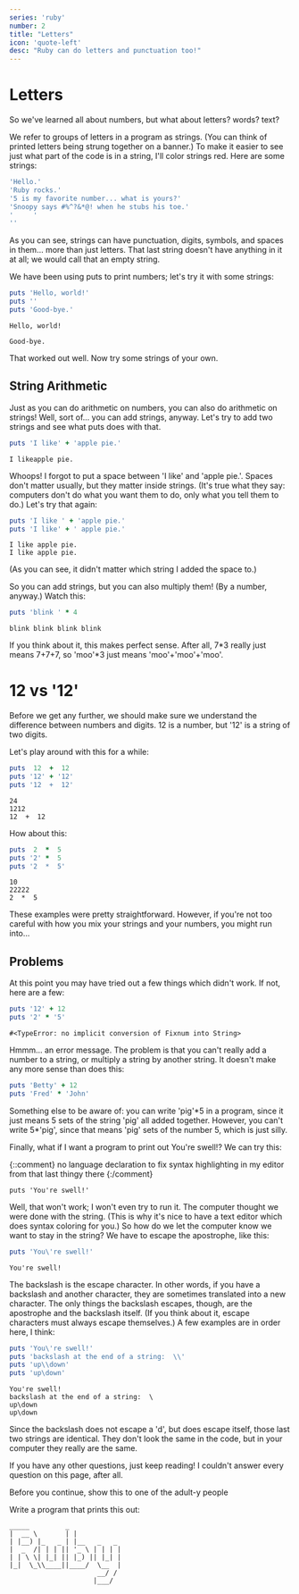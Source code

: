 ```yaml
---
series: 'ruby'
number: 2
title: "Letters"
icon: 'quote-left'
desc: "Ruby can do letters and punctuation too!"
---
```

# Letters

So we've learned all about numbers, but what about letters? words? text?

We refer to groups of letters in a program as strings. (You can think of printed letters being strung together on a banner.) To make it easier to see just what part of the code is in a string, I'll color strings  red. Here are some strings:

~~~~ ruby
'Hello.'
'Ruby rocks.'
'5 is my favorite number... what is yours?'
'Snoopy says #%^?&*@! when he stubs his toe.'
'     '
''
~~~~

As you can see, strings can have punctuation, digits, symbols, and spaces in them... more than just letters. That last string doesn't have anything in it at all; we would call that an empty string.

We have been using puts to print numbers; let's try it with some strings:

~~~~ ruby
puts 'Hello, world!'
puts ''
puts 'Good-bye.'
~~~~

~~~~ plain
Hello, world!

Good-bye.
~~~~

That worked out well. Now try some strings of your own.

## String Arithmetic

Just as you can do arithmetic on numbers, you can also do arithmetic on strings! Well, sort of... you can add strings, anyway. Let's try to add two strings and see what  puts does with that.

~~~~ ruby
puts 'I like' + 'apple pie.'
~~~~

~~~~ plain
I likeapple pie.
~~~~

Whoops! I forgot to put a space between 'I like' and 'apple pie.'. Spaces don't matter usually, but they matter inside strings. (It's true what they say: computers don't do what you want them to do, only what you tell them to do.) Let's try that again:

~~~~ ruby
puts 'I like ' + 'apple pie.'
puts 'I like' + ' apple pie.'
~~~~

~~~~ plain
I like apple pie.
I like apple pie.
~~~~

(As you can see, it didn't matter which string I added the space to.)

So you can add strings, but you can also multiply them! (By a number, anyway.) Watch this:

~~~~ ruby
puts 'blink ' * 4
~~~~

~~~~ plain
blink blink blink blink
~~~~

If you think about it, this makes perfect sense. After all,  7\*3 really just means 7+7+7, so 'moo'\*3 just means 'moo'+'moo'+'moo'.

# 12 vs '12'

Before we get any further, we should make sure we understand the difference between numbers and digits.  12 is a number, but '12' is a string of two digits.

Let's play around with this for a while:

~~~~ ruby
puts  12  +  12
puts '12' + '12'
puts '12  +  12'
~~~~

~~~~ plain
24
1212
12  +  12
~~~~

How about this:

~~~~ ruby
puts  2  *  5
puts '2' *  5
puts '2  *  5'
~~~~

~~~~ plain
10
22222
2  *  5
~~~~

These examples were pretty straightforward. However, if you're not too careful with how you mix your strings and your numbers, you might run into...

## Problems

At this point you may have tried out a few things which didn't work. If not, here are a few:

~~~~ ruby
puts '12' + 12
puts '2' * '5'
~~~~

~~~~ text
#<TypeError: no implicit conversion of Fixnum into String>
~~~~

Hmmm... an error message. The problem is that you can't really add a number to a string, or multiply a string by another string. It doesn't make any more sense than does this:

~~~~ ruby
puts 'Betty' + 12
puts 'Fred' * 'John'
~~~~

Something else to be aware of: you can write 'pig'\*5 in a program, since it just means 5 sets of the string 'pig' all added together. However, you can't write 5\*'pig', since that means 'pig' sets of the number 5, which is just silly.

Finally, what if I want a program to print out  You're swell!? We can try this:

{::comment} no language declaration to fix syntax highlighting in my editor from that last thingy there {:/comment}

~~~~
puts 'You're swell!'
~~~~

Well, that won't work; I won't even try to run it. The computer thought we were done with the string. (This is why it's nice to have a text editor which does syntax coloring for you.) So how do we let the computer know we want to stay in the string? We have to escape the apostrophe, like this:

~~~~ ruby
puts 'You\'re swell!'
~~~~

~~~~ text
You're swell!
~~~~

The backslash is the escape character. In other words, if you have a backslash and another character, they are sometimes translated into a new character. The only things the backslash escapes, though, are the apostrophe and the backslash itself. (If you think about it, escape characters must always escape themselves.) A few examples are in order here, I think:

~~~~ ruby
puts 'You\'re swell!'
puts 'backslash at the end of a string:  \\'
puts 'up\\down'
puts 'up\down'
~~~~

~~~~ text
You're swell!
backslash at the end of a string:  \
up\down
up\down
~~~~

Since the backslash does not escape a 'd', but does escape itself, those last two strings are identical. They don't look the same in the code, but in your computer they really are the same.

If you have any other questions, just keep reading! I couldn't answer every question on this page, after all.

<div class="panel panel-primary">
<div class="panel-heading">Before you continue, show this to one of the adult-y people</div>
  <div class="panel-body" markdown="1">

Write a program that prints this out:

~~~~ plain
_____         _
|  __ \       | |
| |__) |_   _ | |__   _   _
|  _  /| | | || '_ \ | | | |
| | \ \| |_| || |_) || |_| |
|_|  \_\\____||____/  \__  |
                      __/ /
                     |___/
~~~~
</div>
